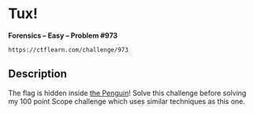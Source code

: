 # Tux!

**Forensics – Easy – Problem #973**

`https://ctflearn.com/challenge/973`


## Description

The flag is hidden inside [the Penguin](./extra/image.jpg)! Solve this challenge
before solving my 100 point Scope challenge which uses similar techniques as
this one.
